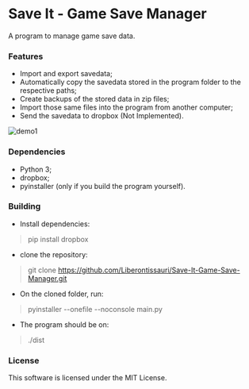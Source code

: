 # Save It - Game Save Manager
A program to manage game save data.

### Features

- Import and export savedata;
- Automatically copy the savedata stored in the program folder to the respective paths;
- Create backups of the stored data in zip files;
- Import those same files into the program from another computer;
- Send the savedata to dropbox (Not Implemented).

![demo1](https://i.imgur.com/JMP5RpF.png)

### Dependencies

- Python 3;
- dropbox;
- pyinstaller (only if you build the program yourself).

### Building

- Install dependencies:

> pip install dropbox

- clone the repository:

> git clone https://github.com/Liberontissauri/Save-It-Game-Save-Manager.git

- On the cloned folder, run:

> pyinstaller --onefile --noconsole main.py

- The program should be on:

> ./dist

### License

This software is licensed under the MIT License.
